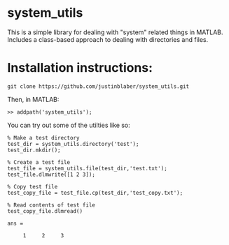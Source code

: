 # system_utils
This is a simple library for dealing with "system" related things in MATLAB. Includes a class-based approach to dealing with directories and files.

# Installation instructions:
```
git clone https://github.com/justinblaber/system_utils.git
```
Then, in MATLAB:
```
>> addpath('system_utils');
```
You can try out some of the utilties like so:
```
% Make a test directory
test_dir = system_utils.directory('test');
test_dir.mkdir();

% Create a test file
test_file = system_utils.file(test_dir,'test.txt');
test_file.dlmwrite([1 2 3]);

% Copy test file
test_copy_file = test_file.cp(test_dir,'test_copy.txt');

% Read contents of test file
test_copy_file.dlmread()

ans =

     1     2     3
```
